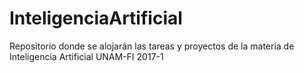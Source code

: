 # InteligenciaArtificial
Repositorio donde se alojarán las tareas y proyectos de la materia de Inteligencia Artificial UNAM-FI 2017-1
